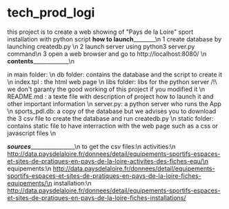# tech_prod_logi
this project is to create a web showing of "Pays de la Loire" sport installation with python script
____________________________________________________how to launch____________________________________________________________\n
1 create database by launching createdb.py \n
2 launch server using python3 server.py command\n
3 open a web browser and go to http://localhost:8080/ \n
____________________________________________________contents_________________________________________________________________\n

in main folder: \n
db folder: contains the database and the script to create it \n
index.tpl : the html web page \n
libs folder: libs for the python server /!\ we don't garanty the good working of this project if you modified it \n
README.md : a texte file with description of project how to launch it and other important information \n
server.py: a python server who runs the App \n
sports_pdl.db: a copy of the database but we advises you to download the 3 csv file to create the database and run createdb.py \n
static folder: contains static file to have interraction with the web page such as a css or javascript files \n

___________________________________________________sources___________________________________________________________________\n
to get the csv files:\n
activities:\n http://data.paysdelaloire.fr/donnees/detail/equipements-sportifs-espaces-et-sites-de-pratiques-en-pays-de-la-loire-activites-des-fiches-equ/\n
equipements:\n
http://data.paysdelaloire.fr/donnees/detail/equipements-sportifs-espaces-et-sites-de-pratiques-en-pays-de-la-loire-fiches-equipements/\n
installation:\n
http://data.paysdelaloire.fr/donnees/detail/equipements-sportifs-espaces-et-sites-de-pratiques-en-pays-de-la-loire-fiches-installations/
